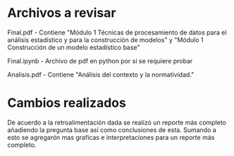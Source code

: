 # Archivos a revisar

Final.pdf - Contiene "Módulo 1 Técnicas de procesamiento de datos para el análisis estadístico y para la construcción de modelos" y "Módulo 1 Construcción de un modelo estadístico base"

Final.ipynb - Archivo de pdf en python por si se requiere probar

Analisis.pdf - Contiene "Análisis del contexto y la normatividad."

# Cambios realizados

De acuerdo a la retroalimentación dada se realizó un reporte más completo añadiendo la pregunta base así como conclusiones de esta. Sumando a esto se agregarón mas graficas e interpretaciones para un reporte más completo.
